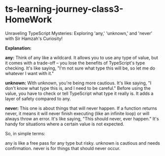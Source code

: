 # ts-learning-journey-class3-HomeWork
Unraveling TypeScript Mysteries: Exploring 'any,' 'unknown,' and 'never' with Sir Hamzah's Curiosity! 

**Explanation:**

**any:**
Think of any like a wildcard. It allows you to use any type of value, but it comes with a trade-off – you lose the benefits of TypeScript's type checking. It's like saying, "I'm not sure what type this will be, so let me do whatever I want with it."

**unknown:**
With unknown, you're being more cautious. It's like saying, "I don't know what type this is, and I need to be careful." Before using the value, you have to check or tell TypeScript what type it really is. It adds a layer of safety compared to any.

**never:**
This one is about things that will never happen. If a function returns never, it means it will never finish executing (like an infinite loop) or will always throw an error. It's like saying, "This should never, ever happen." It's handy for situations where a certain value is not expected.

So, in simple terms:

any is like a free pass for any type but risky.
unknown is cautious and needs confirmation.
never is for things that should never occur.

